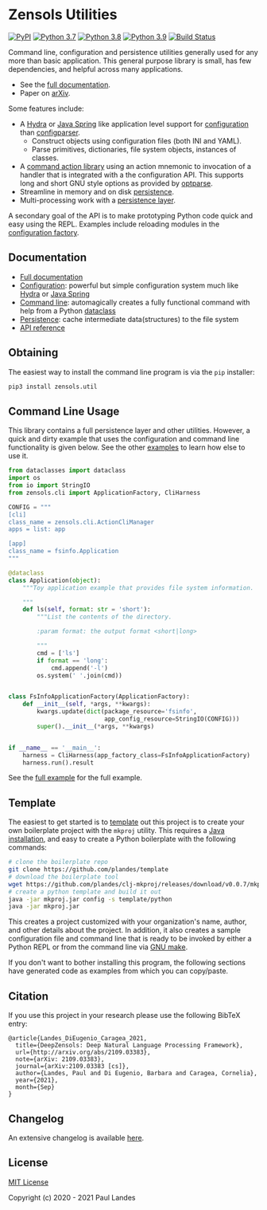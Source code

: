 # Zensols Utilities

[![PyPI][pypi-badge]][pypi-link]
[![Python 3.7][python37-badge]][python37-link]
[![Python 3.8][python38-badge]][python38-link]
[![Python 3.9][python39-badge]][python39-link]
[![Build Status][build-badge]][build-link]

Command line, configuration and persistence utilities generally used for any
more than basic application.  This general purpose library is small, has few
dependencies, and helpful across many applications.

* See the [full documentation].
* Paper on [arXiv](http://arxiv.org/abs/2109.03383).

Some features include:

* A [Hydra] or [Java Spring] like application level support for [configuration]
  than [configparser].
  * Construct objects using configuration files (both INI and YAML).
  * Parse primitives, dictionaries, file system objects, instances of classes.
* A [command action library] using an action mnemonic to invocation of a
  handler that is integrated with a the configuration API.  This supports long
  and short GNU style options as provided by [optparse].
* Streamline in memory and on disk [persistence](doc/persist.md).
* Multi-processing work with a [persistence layer](doc/persist.md).

A secondary goal of the API is to make prototyping Python code quick and easy
using the REPL.  Examples include reloading modules in the [configuration
factory](doc/config.md).


## Documentation

* [Full documentation](https://plandes.github.io/util/)
* [Configuration](https://plandes.github.io/util/doc/config.html): powerful but
  simple configuration system much like [Hydra] or [Java Spring]
* [Command line](https://plandes.github.io/util/doc/command-line.html):
  automagically creates a fully functional command with help from a Python
  [dataclass](https://docs.python.org/3/library/dataclasses.html)
* [Persistence](https://plandes.github.io/util/doc/persist.html): cache
  intermediate data(structures) to the file system
* [API reference](https://plandes.github.io/install/api.html)


## Obtaining

The easiest way to install the command line program is via the `pip` installer:
```bash
pip3 install zensols.util
```


## Command Line Usage

This library contains a full persistence layer and other utilities.  However, a
quick and dirty example that uses the configuration and command line
functionality is given below.  See the other [examples] to learn how else to
use it.

```python
from dataclasses import dataclass
import os
from io import StringIO
from zensols.cli import ApplicationFactory, CliHarness

CONFIG = """
[cli]
class_name = zensols.cli.ActionCliManager
apps = list: app

[app]
class_name = fsinfo.Application
"""

@dataclass
class Application(object):
    """Toy application example that provides file system information.

    """
    def ls(self, format: str = 'short'):
        """List the contents of the directory.

        :param format: the output format <short|long>

        """
        cmd = ['ls']
        if format == 'long':
            cmd.append('-l')
        os.system(' '.join(cmd))


class FsInfoApplicationFactory(ApplicationFactory):
    def __init__(self, *args, **kwargs):
        kwargs.update(dict(package_resource='fsinfo',
                           app_config_resource=StringIO(CONFIG)))
        super().__init__(*args, **kwargs)


if __name__ == '__main__':
    harness = CliHarness(app_factory_class=FsInfoApplicationFactory)
    harness.run().result
```

See the [full example] for the full example.


## Template

The easiest to get started is to [template] out this project is to create your
own boilerplate project with the `mkproj` utility.  This requires a [Java
installation], and easy to create a Python boilerplate with the following
commands:

```bash
# clone the boilerplate repo
git clone https://github.com/plandes/template
# download the boilerplate tool
wget https://github.com/plandes/clj-mkproj/releases/download/v0.0.7/mkproj.jar
# create a python template and build it out
java -jar mkproj.jar config -s template/python
java -jar mkproj.jar
```

This creates a project customized with your organization's name, author, and
other details about the project.  In addition, it also creates a sample
configuration file and command line that is ready to be invoked by either a
Python REPL or from the command line via [GNU make].

If you don't want to bother installing this program, the following sections
have generated code as examples from which you can copy/paste.


## Citation

If you use this project in your research please use the following BibTeX entry:
```
@article{Landes_DiEugenio_Caragea_2021,
  title={DeepZensols: Deep Natural Language Processing Framework},
  url={http://arxiv.org/abs/2109.03383},
  note={arXiv: 2109.03383},
  journal={arXiv:2109.03383 [cs]},
  author={Landes, Paul and Di Eugenio, Barbara and Caragea, Cornelia},
  year={2021},
  month={Sep}
}
```


## Changelog

An extensive changelog is available [here](CHANGELOG.md).


## License

[MIT License](LICENSE.md)

Copyright (c) 2020 - 2021 Paul Landes


<!-- links -->
[pypi]: https://pypi.org/project/zensols.util/
[pypi-link]: https://pypi.python.org/pypi/zensols.util
[pypi-badge]: https://img.shields.io/pypi/v/zensols.util.svg
[python37-badge]: https://img.shields.io/badge/python-3.7-blue.svg
[python37-link]: https://www.python.org/downloads/release/python-370
[python38-badge]: https://img.shields.io/badge/python-3.8-blue.svg
[python38-link]: https://www.python.org/downloads/release/python-380
[python39-badge]: https://img.shields.io/badge/python-3.9-blue.svg
[python39-link]: https://www.python.org/downloads/release/python-390
[build-badge]: https://github.com/plandes/util/workflows/CI/badge.svg
[build-link]: https://github.com/plandes/util/actions

[Java Spring]: https://spring.io
[Hydra]: https://github.com/facebookresearch/hydra
[Java installation]: https://java.com/en/download/

[full documentation]: https://plandes.github.io/util/
[template]: https://github.com/plandes/template
[GNU make]: https://www.gnu.org/software/make/
[configparser]: https://docs.python.org/3/library/configparser.html
[optparse]: https://docs.python.org/3/library/optparse.html

[command action library]: doc/command-line.md
[configuration]: doc/config.md

[full example]: https://github.com/plandes/util/blob/master/example/app/fsinfo.py
[examples]: https://github.com/plandes/util/blob/master/example
